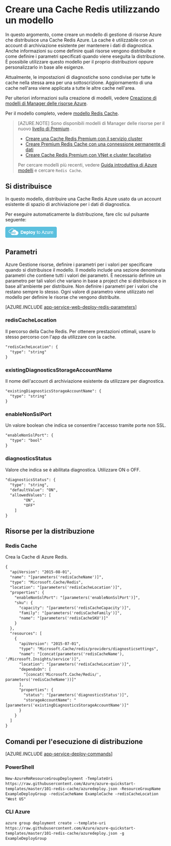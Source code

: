 <properties 
    pageTitle="Effettuare il provisioning di una Cache Redis | Microsoft Azure" 
    description="Manager delle risorse Azure modello consente di distribuire una Cache Redis Azure." 
    services="app-service" 
    documentationCenter="" 
    authors="steved0x" 
    manager="douge" 
    editor=""/>

<tags 
    ms.service="cache" 
    ms.workload="web" 
    ms.tgt_pltfrm="cache-redis" 
    ms.devlang="na" 
    ms.topic="article" 
    ms.date="09/27/2016" 
    ms.author="sdanie"/>

# <a name="create-a-redis-cache-using-a-template"></a>Creare una Cache Redis utilizzando un modello

In questo argomento, come creare un modello di gestione di risorse Azure che distribuisce una Cache Redis Azure. La cache è utilizzabile con un account di archiviazione esistente per mantenere i dati di diagnostica. Anche informazioni su come definire quali risorse vengono distribuite e come definire i parametri specificati quando viene eseguita la distribuzione. È possibile utilizzare questo modello per il proprio distribuzioni oppure personalizzarlo in base alle esigenze.

Attualmente, le impostazioni di diagnostiche sono condivise per tutte le cache nella stessa area per una sottoscrizione. Aggiornamento di una cache nell'area viene applicata a tutte le altre cache nell'area.

Per ulteriori informazioni sulla creazione di modelli, vedere [Creazione di modelli di Manager delle risorse Azure](../resource-group-authoring-templates.md).

Per il modello completo, vedere [modello Redis Cache](https://github.com/Azure/azure-quickstart-templates/blob/master/101-redis-cache/azuredeploy.json).

>[AZURE.NOTE] Sono disponibili modelli di Manager delle risorse per il nuovo [livello di Premium](cache-premium-tier-intro.md) . 
>
>-    [Creare una Cache Redis Premium con il servizio cluster](https://azure.microsoft.com/documentation/templates/201-redis-premium-cluster-diagnostics/)
>-    [Creare Premium Redis Cache con una connessione permanente di dati](https://azure.microsoft.com/documentation/templates/201-redis-premium-persistence/)
>-    [Creare Cache Redis Premium con VNet e cluster facoltativo](https://azure.microsoft.com/documentation/templates/201-redis-premium-vnet-cluster-diagnostics/)
>
>Per cercare modelli più recenti, vedere [Guida introduttiva di Azure modelli](https://azure.microsoft.com/documentation/templates/) e cercare `Redis Cache`.

## <a name="what-you-will-deploy"></a>Si distribuisce

In questo modello, distribuire una Cache Redis Azure usato da un account esistente di spazio di archiviazione per i dati di diagnostica.

Per eseguire automaticamente la distribuzione, fare clic sul pulsante seguente:

[![Distribuire Azure](./media/cache-redis-cache-arm-provision/deploybutton.png)](https://portal.azure.com/#create/Microsoft.Template/uri/https%3A%2F%2Fraw.githubusercontent.com%2FAzure%2Fazure-quickstart-templates%2Fmaster%2F101-redis-cache%2Fazuredeploy.json)

## <a name="parameters"></a>Parametri

Azure Gestione risorse, definire i parametri per i valori per specificare quando si distribuisce il modello. Il modello include una sezione denominata parametri che contiene tutti i valori dei parametri.
È necessario definire un parametro per tali valori che variano in base a project che si distribuisce o in base all'ambiente per distribuire. Non definire i parametri per i valori che restano sempre lo stesso. Ogni valore di parametro viene utilizzato nel modello per definire le risorse che vengono distribuite. 


[AZURE.INCLUDE [app-service-web-deploy-redis-parameters](../../includes/cache-deploy-parameters.md)]

### <a name="rediscachelocation"></a>redisCacheLocation

Il percorso della Cache Redis. Per ottenere prestazioni ottimali, usare lo stesso percorso con l'app da utilizzare con la cache.

    "redisCacheLocation": {
      "type": "string"
    }

### <a name="existingdiagnosticsstorageaccountname"></a>existingDiagnosticsStorageAccountName

Il nome dell'account di archiviazione esistente da utilizzare per diagnostica. 

    "existingDiagnosticsStorageAccountName": {
      "type": "string"
    }

### <a name="enablenonsslport"></a>enableNonSslPort

Un valore boolean che indica se consentire l'accesso tramite porte non SSL.

    "enableNonSslPort": {
      "type": "bool"
    }

### <a name="diagnosticsstatus"></a>diagnosticsStatus

Valore che indica se è abilitata diagnostica. Utilizzare ON o OFF.

    "diagnosticsStatus": {
      "type": "string",
      "defaultValue": "ON",
      "allowedValues": [
            "ON",
            "OFF"
        ]
    }
    
## <a name="resources-to-deploy"></a>Risorse per la distribuzione

### <a name="redis-cache"></a>Redis Cache

Crea la Cache di Azure Redis.

    {
      "apiVersion": "2015-08-01",
      "name": "[parameters('redisCacheName')]",
      "type": "Microsoft.Cache/Redis",
      "location": "[parameters('redisCacheLocation')]",
      "properties": {
        "enableNonSslPort": "[parameters('enableNonSslPort')]",
        "sku": {
          "capacity": "[parameters('redisCacheCapacity')]",
          "family": "[parameters('redisCacheFamily')]",
          "name": "[parameters('redisCacheSKU')]"
        }
      },
      "resources": [
        {
          "apiVersion": "2015-07-01",
          "type": "Microsoft.Cache/redis/providers/diagnosticsettings",
          "name": "[concat(parameters('redisCacheName'), '/Microsoft.Insights/service')]",
          "location": "[parameters('redisCacheLocation')]",
          "dependsOn": [
            "[concat('Microsoft.Cache/Redis/', parameters('redisCacheName'))]"
          ],
          "properties": {
            "status": "[parameters('diagnosticsStatus')]",
            "storageAccountName": "[parameters('existingDiagnosticsStorageAccountName')]"
          }
        }
      ]
    }



## <a name="commands-to-run-deployment"></a>Comandi per l'esecuzione di distribuzione

[AZURE.INCLUDE [app-service-deploy-commands](../../includes/app-service-deploy-commands.md)] 

### <a name="powershell"></a>PowerShell

    New-AzureRmResourceGroupDeployment -TemplateUri https://raw.githubusercontent.com/Azure/azure-quickstart-templates/master/101-redis-cache/azuredeploy.json -ResourceGroupName ExampleDeployGroup -redisCacheName ExampleCache -redisCacheLocation "West US"

### <a name="azure-cli"></a>CLI Azure

    azure group deployment create --template-uri https://raw.githubusercontent.com/Azure/azure-quickstart-templates/master/101-redis-cache/azuredeploy.json -g ExampleDeployGroup


